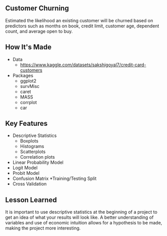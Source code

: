 ## Customer Churning
Estimated the likelihood an existing customer will be churned based on predictors such as months on book, credit limit, customer age, dependent count,
and average open to buy.

## How It's Made
* Data
  - https://www.kaggle.com/datasets/sakshigoyal7/credit-card-customers
* Packages
  - ggplot2
  - survMisc
  - caret
  - MASS
  - corrplot
  - car
## Key Features
* Descriptive Statistics
  - Boxplots
  - Histograms
  - Scatterplots
  - Correlation plots
* Linear Probability Model
* Logit Model
* Probit Model
* Confusion Matrix
*Training/Testing Split
* Cross Validation
## Lesson Learned
It is important to use descriptive statistics at the beginning of a project to get an idea of what your results will look like. A better understanding of variables and use of economic intuition allows for a hypothesis to be made, making the project more interesting.
